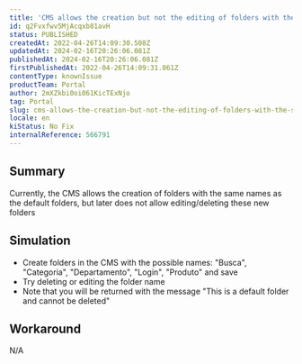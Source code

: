 ```yaml
---
title: 'CMS allows the creation but not the editing of folders with the same names as the default ones'
id: q2Fvxfwv5MjAcqxb81avH
status: PUBLISHED
createdAt: 2022-04-26T14:09:30.508Z
updatedAt: 2024-02-16T20:26:06.081Z
publishedAt: 2024-02-16T20:26:06.081Z
firstPublishedAt: 2022-04-26T14:09:31.061Z
contentType: knownIssue
productTeam: Portal
author: 2mXZkbi0oi061KicTExNjo
tag: Portal
slug: cms-allows-the-creation-but-not-the-editing-of-folders-with-the-same-names-as-the-default-ones
locale: en
kiStatus: No Fix
internalReference: 566791
---
```


## Summary


Currently, the CMS allows the creation of folders with the same names as the default folders, but later does not allow editing/deleting these new folders



## Simulation


- Create folders in the CMS with the possible names: "Busca", "Categoria", "Departamento", "Login", "Produto" and save
- Try deleting or editing the folder name
- Note that you will be returned with the message "This is a default folder and cannot be deleted"



## Workaround


N/A

